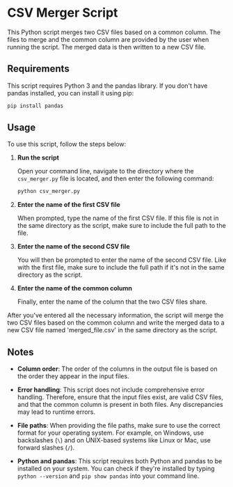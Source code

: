 # CSV Merger Script

This Python script merges two CSV files based on a common column. The files to merge and the common column are provided by the user when running the script. The merged data is then written to a new CSV file.

## Requirements

This script requires Python 3 and the pandas library. If you don't have pandas installed, you can install it using pip:

```bash
pip install pandas
```
## Usage

To use this script, follow the steps below:

1. **Run the script**

    Open your command line, navigate to the directory where the `csv_merger.py` file is located, and then enter the following command:
    ```bash
    python csv_merger.py
    ```

2. **Enter the name of the first CSV file**

    When prompted, type the name of the first CSV file. If this file is not in the same directory as the script, make sure to include the full path to the file.

3. **Enter the name of the second CSV file**

    You will then be prompted to enter the name of the second CSV file. Like with the first file, make sure to include the full path if it's not in the same directory as the script.

4. **Enter the name of the common column**

    Finally, enter the name of the column that the two CSV files share.

After you've entered all the necessary information, the script will merge the two CSV files based on the common column and write the merged data to a new CSV file named 'merged_file.csv' in the same directory as the script.

## Notes

- **Column order**: The order of the columns in the output file is based on the order they appear in the input files.

- **Error handling**: This script does not include comprehensive error handling. Therefore, ensure that the input files exist, are valid CSV files, and that the common column is present in both files. Any discrepancies may lead to runtime errors.

- **File paths**: When providing the file paths, make sure to use the correct format for your operating system. For example, on Windows, use backslashes (`\`) and on UNIX-based systems like Linux or Mac, use forward slashes (`/`).

- **Python and pandas**: This script requires both Python and pandas to be installed on your system. You can check if they're installed by typing `python --version` and `pip show pandas` into your command line.


